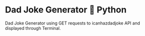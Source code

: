 # Dad Joke Generator :man: Python

Dad Joke Generator using GET requests to icanhazdadjoke API and displayed through Terminal.

##
